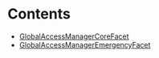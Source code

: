 

# Contents
- [GlobalAccessManagerCoreFacet](GlobalAccessManagerCoreFacet.sol/contract.GlobalAccessManagerCoreFacet.md)
- [GlobalAccessManagerEmergencyFacet](GlobalAccessManagerEmergencyFacet.sol/contract.GlobalAccessManagerEmergencyFacet.md)
